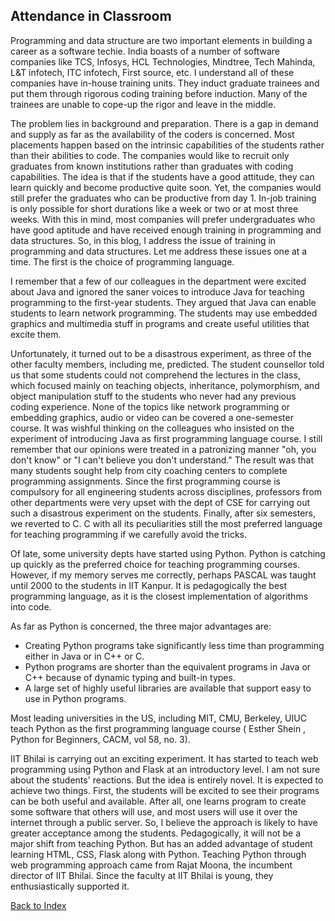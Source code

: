 ## Attendance in Classroom

Programming and data structure are two important elements in building a career as a software techie. India boasts of a number of software companies like TCS, 
Infosys, HCL Technologies, Mindtree, Tech Mahinda, L&T infotech, ITC infotech, First source, etc. I understand all of these companies have in-house training 
units. They induct graduate trainees and put them through rigorous coding training before induction. Many of the trainees are unable to cope-up the rigor and 
leave in the middle.

The problem lies in background and preparation. There is a gap in demand and supply as far as the availability of the coders is concerned. Most placements happen 
based on the intrinsic capabilities of the students rather than their abilities to code. The companies would like to recruit only graduates from known 
institutions rather than graduates with coding capabilities. The idea is that if the students have a good attitude, they can learn quickly and become productive 
quite soon. Yet, the companies would still prefer the graduates who can be productive from day 1. In-job training is only possible for short durations like a 
week or two or at most three weeks. With this in mind, most companies will prefer undergraduates who have good aptitude and have received enough training in 
programming and data structures. So, in this blog, I address the issue of training in programming and data structures. Let me address these issues one at a time. 
The first is the choice of programming language. 


I remember that a few of our colleagues in the department were excited about Java and ignored the saner voices to introduce Java for teaching programming to the 
first-year students. They argued that Java can enable students to learn network programming. The students may use embedded graphics and multimedia stuff in 
programs and create useful utilities that excite them. 


Unfortunately, it turned out to be a disastrous experiment, as three of the other faculty members, including me, predicted. The student counsellor told us that 
some students could not comprehend the lectures in the class, which focused mainly on teaching objects, inheritance, polymorphism, and object manipulation stuff 
to the students who never had any previous coding experience. None of the topics like network programming or embedding graphics, audio or video can be covered a 
one-semester course. It was wishful thinking on the colleagues who insisted on the experiment of introducing Java as first programming language course. I still 
remember that our opinions were treated in a patronizing manner "oh, you don't know" or "I can't believe you don't understand." The result was that many students 
sought help from city coaching centers to complete programming assignments. Since the first programming course is compulsory for all engineering students across 
disciplines, professors from other departments were very upset with the dept of CSE for carrying out such a disastrous experiment on the students. Finally, after 
six semesters, we reverted to C. C with all its peculiarities still the most preferred language for teaching programming if we carefully avoid the tricks.


Of late, some university depts have started using Python. Python is catching up quickly as the preferred choice for teaching programming courses. However, if my 
memory serves me correctly, perhaps PASCAL was taught until 2000 to the students in IIT Kanpur. It is pedagogically the best programming language, as it is the 
closest implementation of algorithms into code.  


As far as Python is concerned, the three major advantages are:

 
- Creating Python programs take significantly less time than programming either in Java or in C++ or C. 
- Python programs are shorter than the equivalent programs in Java or C++ because of dynamic typing and built-in types.
- A large set of highly useful libraries are available that support easy to use in Python programs. 
 

Most leading universities in the US, including MIT, CMU, Berkeley, UIUC teach Python as the first programming language course ( Esther Shein , Python for 
Beginners, CACM, vol 58, no. 3). 


IIT Bhilai is carrying out an exciting experiment. It has started to teach web programming using Python and Flask at an introductory level. I am not sure about 
the students' reactions. But the idea is entirely novel. It is expected to achieve two things. First, the students will be excited to see their programs can be 
both useful and available. After all, one learns program to create some software that others will use, and most users will use it over the internet through a 
public server. So, I believe the approach is likely to have greater acceptance among the students. Pedagogically, it will not be a major shift from teaching 
Python. But has an added advantage of student learning HTML, CSS, Flask along with Python. Teaching Python through web programming approach came from Rajat 
Moona, the incumbent director of IIT Bhilai. Since the faculty at IIT Bhilai is young, they enthusiastically supported it.  

[Back to Index](../index.md)
